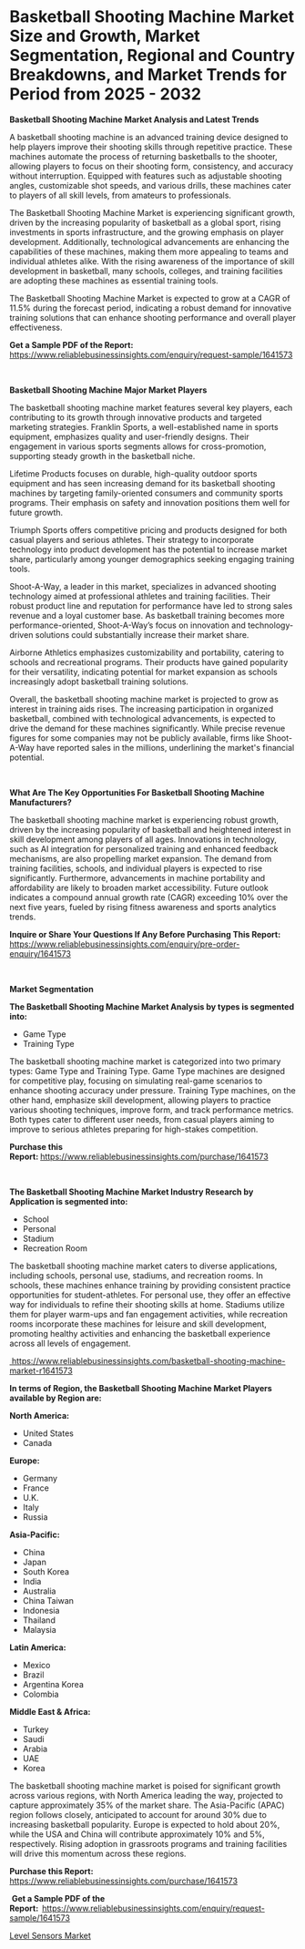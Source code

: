 <p><h1>Basketball Shooting Machine Market Size and Growth, Market Segmentation, Regional and Country Breakdowns, and Market Trends for Period from 2025 -  2032</h1></p><p><strong>Basketball Shooting Machine Market Analysis and Latest Trends</strong></p>
<p><p>A basketball shooting machine is an advanced training device designed to help players improve their shooting skills through repetitive practice. These machines automate the process of returning basketballs to the shooter, allowing players to focus on their shooting form, consistency, and accuracy without interruption. Equipped with features such as adjustable shooting angles, customizable shot speeds, and various drills, these machines cater to players of all skill levels, from amateurs to professionals.</p><p>The Basketball Shooting Machine Market is experiencing significant growth, driven by the increasing popularity of basketball as a global sport, rising investments in sports infrastructure, and the growing emphasis on player development. Additionally, technological advancements are enhancing the capabilities of these machines, making them more appealing to teams and individual athletes alike. With the rising awareness of the importance of skill development in basketball, many schools, colleges, and training facilities are adopting these machines as essential training tools. </p><p>The Basketball Shooting Machine Market is expected to grow at a CAGR of 11.5% during the forecast period, indicating a robust demand for innovative training solutions that can enhance shooting performance and overall player effectiveness.</p></p>
<p><strong>Get a Sample PDF of the Report:&nbsp;</strong> <a href="https://www.reliablebusinessinsights.com/enquiry/request-sample/1641573?utm_campaign=3128&utm_medium=2&utm_source=Github&utm_content=ia&utm_term=11042025&utm_id=basketball-shooting-machine">https://www.reliablebusinessinsights.com/enquiry/request-sample/1641573</a></p>
<p>&nbsp;</p>
<p><strong>Basketball Shooting Machine Major Market Players</strong></p>
<p><p>The basketball shooting machine market features several key players, each contributing to its growth through innovative products and targeted marketing strategies. Franklin Sports, a well-established name in sports equipment, emphasizes quality and user-friendly designs. Their engagement in various sports segments allows for cross-promotion, supporting steady growth in the basketball niche.</p><p>Lifetime Products focuses on durable, high-quality outdoor sports equipment and has seen increasing demand for its basketball shooting machines by targeting family-oriented consumers and community sports programs. Their emphasis on safety and innovation positions them well for future growth.</p><p>Triumph Sports offers competitive pricing and products designed for both casual players and serious athletes. Their strategy to incorporate technology into product development has the potential to increase market share, particularly among younger demographics seeking engaging training tools.</p><p>Shoot-A-Way, a leader in this market, specializes in advanced shooting technology aimed at professional athletes and training facilities. Their robust product line and reputation for performance have led to strong sales revenue and a loyal customer base. As basketball training becomes more performance-oriented, Shoot-A-Way’s focus on innovation and technology-driven solutions could substantially increase their market share.</p><p>Airborne Athletics emphasizes customizability and portability, catering to schools and recreational programs. Their products have gained popularity for their versatility, indicating potential for market expansion as schools increasingly adopt basketball training solutions.</p><p>Overall, the basketball shooting machine market is projected to grow as interest in training aids rises. The increasing participation in organized basketball, combined with technological advancements, is expected to drive the demand for these machines significantly. While precise revenue figures for some companies may not be publicly available, firms like Shoot-A-Way have reported sales in the millions, underlining the market's financial potential.</p></p>
<p>&nbsp;</p>
<p><strong>What Are The Key Opportunities For Basketball Shooting Machine Manufacturers?</strong></p>
<p><p>The basketball shooting machine market is experiencing robust growth, driven by the increasing popularity of basketball and heightened interest in skill development among players of all ages. Innovations in technology, such as AI integration for personalized training and enhanced feedback mechanisms, are also propelling market expansion. The demand from training facilities, schools, and individual players is expected to rise significantly. Furthermore, advancements in machine portability and affordability are likely to broaden market accessibility. Future outlook indicates a compound annual growth rate (CAGR) exceeding 10% over the next five years, fueled by rising fitness awareness and sports analytics trends.</p></p>
<p><strong>Inquire or Share Your Questions If Any Before Purchasing This Report:</strong> <a href="https://www.reliablebusinessinsights.com/enquiry/pre-order-enquiry/1641573?utm_campaign=3128&utm_medium=2&utm_source=Github&utm_content=ia&utm_term=11042025&utm_id=basketball-shooting-machine">https://www.reliablebusinessinsights.com/enquiry/pre-order-enquiry/1641573</a></p>
<p>&nbsp;</p>
<p><strong>Market Segmentation</strong></p>
<p><strong>The Basketball Shooting Machine Market Analysis by types is segmented into:</strong></p>
<p><ul><li>Game Type</li><li>Training Type</li></ul></p>
<p><p>The basketball shooting machine market is categorized into two primary types: Game Type and Training Type. Game Type machines are designed for competitive play, focusing on simulating real-game scenarios to enhance shooting accuracy under pressure. Training Type machines, on the other hand, emphasize skill development, allowing players to practice various shooting techniques, improve form, and track performance metrics. Both types cater to different user needs, from casual players aiming to improve to serious athletes preparing for high-stakes competition.</p></p>
<p><strong>Purchase this Report:&nbsp;</strong><a href="https://www.reliablebusinessinsights.com/purchase/1641573?utm_campaign=3128&utm_medium=2&utm_source=Github&utm_content=ia&utm_term=11042025&utm_id=basketball-shooting-machine">https://www.reliablebusinessinsights.com/purchase/1641573</a></p>
<p>&nbsp;</p>
<p><strong>The Basketball Shooting Machine Market Industry Research by Application is segmented into:</strong></p>
<p><ul><li>School</li><li>Personal</li><li>Stadium</li><li>Recreation Room</li></ul></p>
<p><p>The basketball shooting machine market caters to diverse applications, including schools, personal use, stadiums, and recreation rooms. In schools, these machines enhance training by providing consistent practice opportunities for student-athletes. For personal use, they offer an effective way for individuals to refine their shooting skills at home. Stadiums utilize them for player warm-ups and fan engagement activities, while recreation rooms incorporate these machines for leisure and skill development, promoting healthy activities and enhancing the basketball experience across all levels of engagement.</p></p>
<p><a href="https://www.reliablebusinessinsights.com/basketball-shooting-machine-market-r1641573?utm_campaign=3128&utm_medium=2&utm_source=Github&utm_content=ia&utm_term=11042025&utm_id=basketball-shooting-machine">&nbsp;https://www.reliablebusinessinsights.com/basketball-shooting-machine-market-r1641573</a></p>
<p><strong>In terms of Region, the Basketball Shooting Machine Market Players available by Region are:</strong></p>
<p>
    <p> <strong> North America: </strong>
        <ul>
            <li>United States</li>
            <li>Canada</li>
        </ul>
        </p> 
    <p> <strong> Europe: </strong>
        <ul>
            <li>Germany</li>
            <li>France</li>
            <li>U.K.</li>
            <li>Italy</li>
            <li>Russia</li>
        </ul>
        </p> 
    <p> <strong> Asia-Pacific: </strong>
        <ul>
            <li>China</li>
            <li>Japan</li>
            <li>South Korea</li>
            <li>India</li>
            <li>Australia</li>
            <li>China Taiwan</li>
            <li>Indonesia</li>
            <li>Thailand</li>
            <li>Malaysia</li>
        </ul>
        </p> 
    <p> <strong> Latin America: </strong>
        <ul>
            <li>Mexico</li>
            <li>Brazil</li>
            <li>Argentina Korea</li>
            <li>Colombia</li>
        </ul>
        </p> 
    <p> <strong> Middle East & Africa: </strong>
        <ul>
            <li>Turkey</li>
            <li>Saudi</li>
            <li>Arabia</li>
            <li>UAE</li>
            <li>Korea</li>
        </ul>
    </p>
    </p>
<p><p>The basketball shooting machine market is poised for significant growth across various regions, with North America leading the way, projected to capture approximately 35% of the market share. The Asia-Pacific (APAC) region follows closely, anticipated to account for around 30% due to increasing basketball popularity. Europe is expected to hold about 20%, while the USA and China will contribute approximately 10% and 5%, respectively. Rising adoption in grassroots programs and training facilities will drive this momentum across these regions.</p></p>
<p><strong>Purchase this Report: </strong><a href="https://www.reliablebusinessinsights.com/purchase/1641573?utm_campaign=3128&utm_medium=2&utm_source=Github&utm_content=ia&utm_term=11042025&utm_id=basketball-shooting-machine">https://www.reliablebusinessinsights.com/purchase/1641573</a></p>
<p>&nbsp;<strong>Get a Sample PDF of the Report:&nbsp;&nbsp;</strong><a href="https://www.reliablebusinessinsights.com/enquiry/request-sample/1641573?utm_campaign=3128&utm_medium=2&utm_source=Github&utm_content=ia&utm_term=11042025&utm_id=basketball-shooting-machine">https://www.reliablebusinessinsights.com/enquiry/request-sample/1641573</a></p>
<p><strong></strong></p>
<p><p><a href="https://github.com/AKSHATREPORTPRIME/Market-Research-Report-List-7/blob/main/level-sensors-market.md?utm_campaign=3128&utm_medium=2&utm_source=Github&utm_content=ia&utm_term=11042025&utm_id=basketball-shooting-machine">Level Sensors Market</a></p></p>